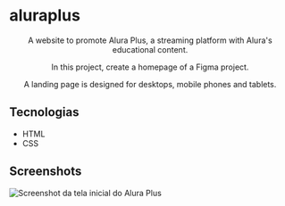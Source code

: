 # aluraplus

<p align="center">A website to promote Alura Plus, a streaming platform with Alura's educational content.</p>
<p align="center">In this project, create a homepage of a Figma project.</p>
<p align="center">A landing page is designed for desktops, mobile phones and tablets.</p>

## Tecnologias
* HTML
* CSS

## Screenshots
![Screenshot da tela inicial do Alura Plus](https://i.imgur.com/DjA4Wib.png)
